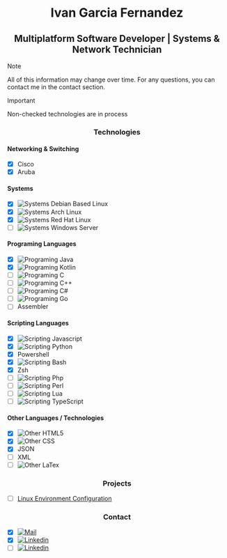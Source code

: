 <h1 align="center"> Ivan Garcia Fernandez </h1>
<h2 align="center"> Multiplatform Software Developer | Systems & Network Technician </h2>

> [!NOTE]
> All of this information may change over time. For any questions, you can contact me in the contact section.

> [!IMPORTANT]
> Non-checked technologies are in process

<h3 align="center"> Technologies </h3>
<h4> Networking & Switching </h4>

- [x] Cisco
- [x] Aruba
      
<h4> Systems </h4>

- [x] ![Systems](https://skillicons.dev/icons?i=debian) Debian Based Linux    
- [x] ![Systems](https://skillicons.dev/icons?i=arch)   Arch Linux    
- [X] ![Systems](https://skillicons.dev/icons?i=redhat)   Red Hat Linux             
- [ ] ![Systems](https://skillicons.dev/icons?i=windows) Windows Server
      
<h4> Programing Languages </h4>

- [x] ![Programing](https://skillicons.dev/icons?i=java)    Java
- [x] ![Programing](https://skillicons.dev/icons?i=kotlin)    Kotlin
- [ ] ![Programing](https://skillicons.dev/icons?i=c)    C
- [ ] ![Programing](https://skillicons.dev/icons?i=cpp)    C++
- [ ] ![Programing](https://skillicons.dev/icons?i=cs)    C#
- [ ] ![Programing](https://skillicons.dev/icons?i=go)    Go
- [ ] Assembler 

<h4> Scripting Languages </h4>

- [x] ![Scripting](https://skillicons.dev/icons?i=js) Javascript
- [x] ![Scripting](https://skillicons.dev/icons?i=py) Python
- [x] Powershell
- [x] ![Scripting](https://skillicons.dev/icons?i=bash) Bash
- [X] Zsh
- [ ] ![Scripting](https://skillicons.dev/icons?i=php) Php
- [ ] ![Scripting](https://skillicons.dev/icons?i=perl) Perl
- [ ] ![Scripting](https://skillicons.dev/icons?i=lua) Lua
- [ ] ![Scripting](https://skillicons.dev/icons?i=ts) TypeScript

<h4> Other Languages / Technologies </h4>

- [x] ![Other](https://skillicons.dev/icons?i=html) HTML5
- [x] ![Other](https://skillicons.dev/icons?i=css) CSS
- [x] JSON
- [ ] XML
- [ ] ![Other](https://skillicons.dev/icons?i=latex) LaTex
      
<h3 align="center"> Projects </h3>

- [ ] [Linux Environment Configuration](https://github.com/iv4n9f/essw0000cf)

<h3 align="center"> Contact </h3>

- [x] [![Mail](https://skillicons.dev/icons?i=gmail)](mailto:iv4n9f@gmail.com)
- [x] [![Linkedin](https://skillicons.dev/icons?i=linkedin)](https://www.linkedin.com/in/iv4n9f/)
- [ ] [![Linkedin](https://skillicons.dev/icons?i=discord)](https://discord.com/users/iv4n9f)
